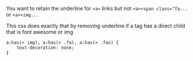 You want to retain the underline for `<a>` links but not `<a><span class="fa...` or `<a><img...`

This css does exactly that by removing underline if a tag has a direct child that is font awesome or img

```
a:has(> img), a:has(> .fa), a:has(> .fas) { 
	text-decoration: none;
}
```